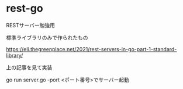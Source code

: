 # rest-go

RESTサーバー勉強用

標準ライブラリのみで作られたもの

https://eli.thegreenplace.net/2021/rest-servers-in-go-part-1-standard-library/

上の記事を見て実装

go run server.go -port <ポート番号>でサーバー起動
